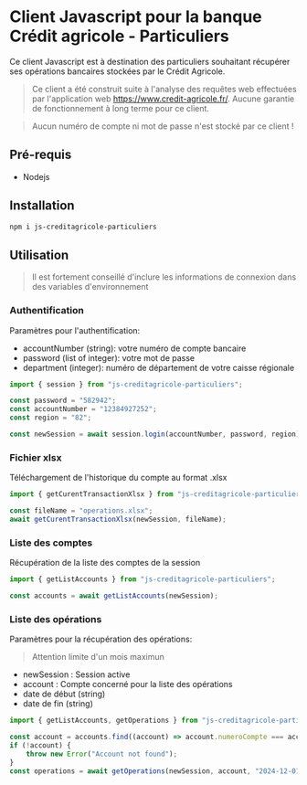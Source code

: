 # Client Javascript pour la banque Crédit agricole - Particuliers

Ce client Javascript est à destination des particuliers souhaitant récupérer ses opérations bancaires stockées par le Crédit Agricole.

> Ce client a été construit suite à l'analyse des requêtes web effectuées par l'application web https://www.credit-agricole.fr/.
> Aucune garantie de fonctionnement à long terme pour ce client.

> Aucun numéro de compte ni mot de passe n'est stocké par ce client !

## Pré-requis

-   Nodejs

## Installation

```BASH
npm i js-creditagricole-particuliers
```

## Utilisation

> Il est fortement conseillé d'inclure les informations de connexion dans des variables d'environnement

### Authentification

Paramètres pour l'authentification:

-   accountNumber (string): votre numéro de compte bancaire
-   password (list of integer): votre mot de passe
-   department (integer): numéro de département de votre caisse régionale

```JAVASCRIPT
import { session } from "js-creditagricole-particuliers";

const password = "582942";
const accountNumber = "12384927252";
const region = "82";

const newSession = await session.login(accountNumber, password, region);

```

### Fichier xlsx

Téléchargement de l'historique du compte au format .xlsx

```JAVASCRIPT
import { getCurentTransactionXlsx } from "js-creditagricole-particuliers";

const fileName = "operations.xlsx";
await getCurentTransactionXlsx(newSession, fileName);
```

### Liste des comptes

Récupération de la liste des comptes de la session

```JAVASCRIPT
import { getListAccounts } from "js-creditagricole-particuliers";

const accounts = await getListAccounts(newSession);
```

### Liste des opérations

Paramètres pour la récupération des opérations:

> Attention limite d'un mois maximun

-   newSession : Session active
-   account : Compte concerné pour la liste des opérations
-   date de début (string)
-   date de fin (string)

```JAVASCRIPT
import { getListAccounts, getOperations } from "js-creditagricole-particuliers";

const account = accounts.find((account) => account.numeroCompte === accountNumber);
if (!account) {
    throw new Error("Account not found");
}
const operations = await getOperations(newSession, account, "2024-12-01", "2024-12-26");
```
